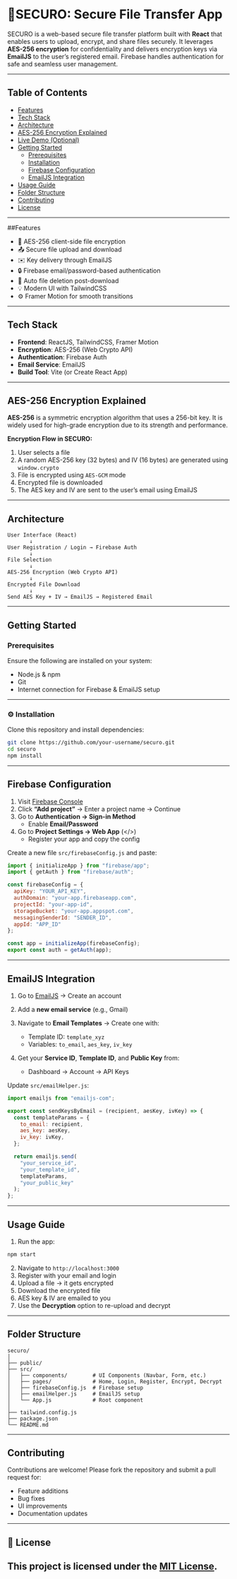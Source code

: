 # 🔐SECURO: Secure File Transfer App

SECURO is a web-based secure file transfer platform built with **React** that enables users to upload, encrypt, and share files securely. It leverages **AES-256 encryption** for confidentiality and delivers encryption keys via **EmailJS** to the user’s registered email. Firebase handles authentication for safe and seamless user management.

---

## Table of Contents

- [Features](#features)
- [Tech Stack](#tech-stack)
- [Architecture](#architecture)
- [AES-256 Encryption Explained](#aes-256-encryption-explained)
- [Live Demo (Optional)](#live-demo)
- [Getting Started](#getting-started)
  - [Prerequisites](#prerequisites)
  - [Installation](#installation)
  - [Firebase Configuration](#firebase-configuration)
  - [EmailJS Integration](#emailjs-integration)
- [Usage Guide](#usage-guide)
- [Folder Structure](#folder-structure)
- [Contributing](#contributing)
- [License](#license)

---

##Features

- 🔐 AES-256 client-side file encryption
- 📤 Secure file upload and download
- ✉️ Key delivery through EmailJS
- 🔒 Firebase email/password-based authentication
- 🔁 Auto file deletion post-download
- 💡 Modern UI with TailwindCSS
- ⚙️ Framer Motion for smooth transitions

---

## Tech Stack

- **Frontend**: ReactJS, TailwindCSS, Framer Motion  
- **Encryption**: AES-256 (Web Crypto API)  
- **Authentication**: Firebase Auth  
- **Email Service**: EmailJS  
- **Build Tool**: Vite (or Create React App)

---

## AES-256 Encryption Explained

**AES-256** is a symmetric encryption algorithm that uses a 256-bit key. It is widely used for high-grade encryption due to its strength and performance.

**Encryption Flow in SECURO:**

1. User selects a file
2. A random AES-256 key (32 bytes) and IV (16 bytes) are generated using `window.crypto`
3. File is encrypted using `AES-GCM` mode
4. Encrypted file is downloaded
5. The AES key and IV are sent to the user’s email using EmailJS

---

## Architecture

```text
User Interface (React)
       ↓
User Registration / Login → Firebase Auth
       ↓
File Selection
       ↓
AES-256 Encryption (Web Crypto API)
       ↓
Encrypted File Download
       ↓
Send AES Key + IV → EmailJS → Registered Email
```

---

## Getting Started

### Prerequisites

Ensure the following are installed on your system:

- Node.js & npm  
- Git  
- Internet connection for Firebase & EmailJS setup

---

### ⚙️ Installation

Clone this repository and install dependencies:

```bash
git clone https://github.com/your-username/securo.git
cd securo
npm install
```

---

## Firebase Configuration

1. Visit [Firebase Console](https://console.firebase.google.com)
2. Click **“Add project”** → Enter a project name → Continue
3. Go to **Authentication → Sign-in Method**
   - Enable **Email/Password**
4. Go to **Project Settings → Web App** (</>)
   - Register your app and copy the config

Create a new file `src/firebaseConfig.js` and paste:

```javascript
import { initializeApp } from "firebase/app";
import { getAuth } from "firebase/auth";

const firebaseConfig = {
  apiKey: "YOUR_API_KEY",
  authDomain: "your-app.firebaseapp.com",
  projectId: "your-app-id",
  storageBucket: "your-app.appspot.com",
  messagingSenderId: "SENDER_ID",
  appId: "APP_ID"
};

const app = initializeApp(firebaseConfig);
export const auth = getAuth(app);
```

---

## EmailJS Integration

1. Go to [EmailJS](https://www.emailjs.com) → Create an account
2. Add a **new email service** (e.g., Gmail)
3. Navigate to **Email Templates** → Create one with:
   - Template ID: `template_xyz`
   - Variables: `to_email`, `aes_key`, `iv_key`

4. Get your **Service ID**, **Template ID**, and **Public Key** from:
   - Dashboard → Account → API Keys

Update `src/emailHelper.js`:

```javascript
import emailjs from "emailjs-com";

export const sendKeysByEmail = (recipient, aesKey, ivKey) => {
  const templateParams = {
    to_email: recipient,
    aes_key: aesKey,
    iv_key: ivKey,
  };

  return emailjs.send(
    "your_service_id",
    "your_template_id",
    templateParams,
    "your_public_key"
  );
};
```

---

## Usage Guide

1. Run the app:

```bash
npm start
```

2. Navigate to `http://localhost:3000`
3. Register with your email and login
4. Upload a file → it gets encrypted
5. Download the encrypted file
6. AES key & IV are emailed to you
7. Use the **Decryption** option to re-upload and decrypt

---

## Folder Structure

```
securo/
│
├── public/
├── src/
│   ├── components/        # UI Components (Navbar, Form, etc.)
│   ├── pages/             # Home, Login, Register, Encrypt, Decrypt
│   ├── firebaseConfig.js  # Firebase setup
│   ├── emailHelper.js     # EmailJS setup
│   └── App.js             # Root component
│
├── tailwind.config.js
├── package.json
└── README.md
```

---

## Contributing

Contributions are welcome! Please fork the repository and submit a pull request for:

- Feature additions
- Bug fixes
- UI improvements
- Documentation updates

---

## 📄 License
This project is licensed under the [MIT License](LICENSE).
---
